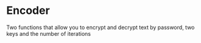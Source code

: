 # Encoder
Two functions that allow you to encrypt and decrypt text by password, two keys and the number of iterations
